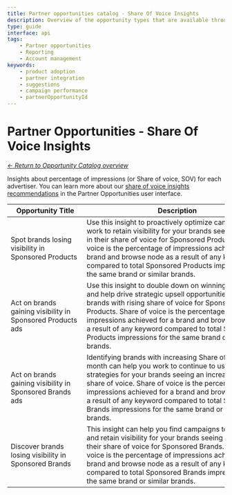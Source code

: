 ```yaml
---
title: Partner opportunities catalog - Share Of Voice Insights
description: Overview of the opportunity types that are available through the Partner Opportunities API, with descriptions of rationale for each.
type: guide
interface: api
tags:
    - Partner opportunities
    - Reporting
    - Account management
keywords:
    - product adoption
    - partner integration
    - suggestions
    - campaign performance
    - partnerOpportunityId
---
```


# Partner Opportunities - Share Of Voice Insights

[*← Return to Opportunity Catalog overview*](guides/recommendations/partner-opportunities/catalog/overview)

Insights about percentage of impressions (or Share of voice, SOV) for each advertiser. You can learn more about our [share of voice insights recommendations](https://advertising.amazon.com/partner-network/growth/opportunities/types/SHARE_OF_VOICE_INSIGHTS) in the Partner Opportunities user interface.

| <div style="min-width: 160px;">Opportunity Title</div> | <div style="min-width: 420px;">Description</div> | Opportunity ID |
| --- | --- | --- |
| Spot brands losing visibility in Sponsored Products	|Use this insight to proactively optimize campaigns and work to retain visibility for your brands seeing a decline in their share of voice for Sponsored Products. Share of voice is the percentage of impressions achieved for a brand and browse node as a result of any keyword compared to total Sponsored Products impressions for the same brand or similar brands.	|amzn1.ads-partner1.opportunity.<br/>174fc332-f5ab-4450-97de-b43a6336fcf9	|
| Act on brands gaining visibility in Sponsored Products ads	|Use this insight to double down on winning strategies and help drive strategic upsell opportunities for your brands with rising share of voice for Sponsored Products. Share of voice is the percentage of impressions achieved for a brand and browse node as a result of any keyword compared to total Sponsored Products impressions for the same brand or similar brands.	|amzn1.ads-partner1.opportunity.<br/>23595828-a357-4e78-92f1-281f1bde1d3f	|
| Act on brands gaining visibility in Sponsored Brands ads	|Identifying brands with increasing Share of Voice last month can help you work to continue to use winning strategies for your brands seeing an increase in their share of voice. Share of voice is the percentage of impressions achieved for a brand and browse node as a result of any keyword compared to total Sponsored Brands impressions for the same brand or similar brands.	|amzn1.ads-partner1.opportunity.<br/>9709af67-f151-46af-bcfa-2f59f3e714b6	|
| Discover brands losing visibility in Sponsored Brands	|This insight can help you find campaigns to optimize and retain visibility for your brands seeing a decline in their share of voice for Sponsored Brands. Share of voice is the percentage of impressions achieved for a brand and browse node as a result of any keyword compared to total Sponsored Brands impressions for the same brand or similar brands.	|amzn1.ads-partner1.opportunity.<br/>f329fd44-3375-4ac2-8097-8246a1657ea0	|

